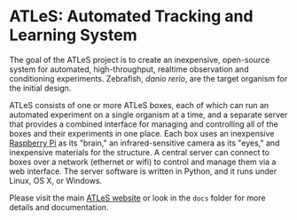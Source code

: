 # ATLeS: Automated Tracking and Learning System

The goal of the ATLeS project is to create an inexpensive, open-source system for automated, high-throughput, realtime observation and conditioning experiments.  Zebrafish, *danio rerio*, are the target organism for the initial design.

ATLeS consists of one or more ATLeS boxes, each of which can run an automated experiment on a single organism at a time, and a separate server that provides a combined interface for managing and controlling all of the boxes and their experiments in one place.
Each box uses an inexpensive [Raspberry Pi](https://www.raspberrypi.org/) as its "brain," an infrared-sensitive camera as its "eyes," and inexpensive materials for the structure.
A central server can connect to boxes over a network (ethernet or wifi) to control and manage them via a web interface.
The server software is written in Python, and it runs under Linux, OS X, or Windows.

Please visit the main [ATLeS website](https://liffiton.github.io/ATLeS) or look in the ``docs`` folder for more details and documentation.
